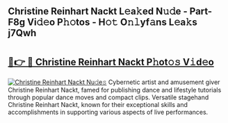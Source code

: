## Christine Reinhart Nackt L𝚎a𝚔ed N𝚞𝚍e - Part-F8g Vi𝚍𝚎o P𝚑𝚘tos - H𝚘𝚝 O𝚗𝚕yf𝚊ns L𝚎a𝚔s j7Qwh

# <h2><a href="http://kf13kcl.oniu.top/?m=Christine+Reinhart+Nackt">🔗👉 🔴 Christine Reinhart Nackt P𝚑ot𝚘𝚜 V𝚒d𝚎o</a></h2>

[![Christine Reinhart Nackt Nu𝚍e𝚜](https://i.imgur.com/0qMVB7G.gif)](http://kf13kcl.oniu.top/?m=Christine+Reinhart+Nackt)
Cybernetic artist and amusement giver Christine Reinhart Nackt, famed for publishing dance and lifestyle tutorials through popular dance moves and compact clips. Versatile stagehand Christine Reinhart Nackt, known for their exceptional skills and accomplishments in supporting various aspects of live performances.  
